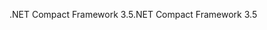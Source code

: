 <span data-ttu-id="63e9b-101">.NET Compact Framework 3.5</span><span class="sxs-lookup"><span data-stu-id="63e9b-101">.NET Compact Framework 3.5</span></span>